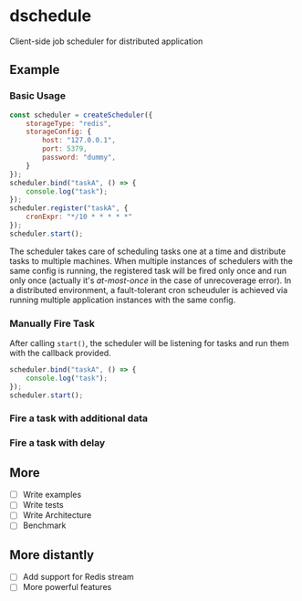 # dschedule

Client-side job scheduler for distributed application

## Example

### Basic Usage

```js
const scheduler = createScheduler({
    storageType: "redis",
    storageConfig: {
        host: "127.0.0.1",
        port: 5379,
        password: "dummy",
    }
});
scheduler.bind("taskA", () => {
    console.log("task");
});
scheduler.register("taskA", {
    cronExpr: "*/10 * * * * *"
});
scheduler.start();
```

The scheduler takes care of scheduling tasks one at a time and distribute tasks to multiple machines. When multiple instances of schedulers with the same config is running, the registered task will be fired only once and run only once (actually it's *at-most-once* in the case of unrecoverage error). In a distributed environment, a fault-tolerant cron scheuduler is achieved via running multiple application instances with the same config.

### Manually Fire Task

After calling `start()`, the scheduler will be listening for tasks and run them with the callback provided.
```js
scheduler.bind("taskA", () => {
    console.log("task");
});
scheduler.start();
```

### Fire a task with additional data

### Fire a task with delay

## More

- [ ] Write examples
- [ ] Write tests
- [ ] Write Architecture
- [ ] Benchmark

## More distantly

- [ ] Add support for Redis stream
- [ ] More powerful features
